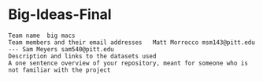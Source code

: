 # Big-Ideas-Final


    Team name  big macs
    Team members and their email addresses   Matt Morrocco msm143@pitt.edu --- Sam Meyers sam540@pitt.edu
    Description and links to the datasets used 
    A one sentence overview of your repository, meant for someone who is not familiar with the project
